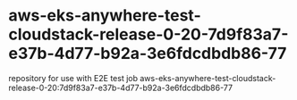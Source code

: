 # aws-eks-anywhere-test-cloudstack-release-0-20-7d9f83a7-e37b-4d77-b92a-3e6fdcdbdb86-77
repository for use with E2E test job aws-eks-anywhere-test-cloudstack-release-0-20:7d9f83a7-e37b-4d77-b92a-3e6fdcdbdb86-77
